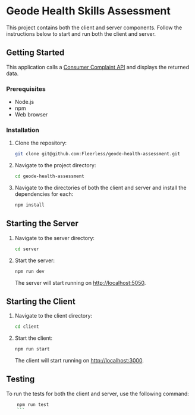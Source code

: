 # Geode Health Skills Assessment

This project contains both the client and server components. Follow the instructions below to start and run both the client and server.

## Getting Started
This application calls a [Consumer Complaint API](https://cfpb.github.io/api/ccdb/api.html) and displays the returned data.

### Prerequisites

- Node.js 
- npm 
- Web browser

### Installation

1. Clone the repository:

    ```bash
    git clone git@github.com:Fleerless/geode-health-assessment.git
    ```

2. Navigate to the project directory:

    ```bash
    cd geode-health-assessment
    ```

3. Navigate to the directories of both the client and server and install the dependencies for each:

    ```bash
    npm install
    ```

## Starting the Server

1. Navigate to the server directory:

    ```bash
    cd server
    ```

2. Start the server:

    ```bash
    npm run dev
    ```

    The server will start running on [http://localhost:5050](http://localhost:5050).

## Starting the Client

1. Navigate to the client directory:

    ```bash
    cd client
    ```

2. Start the client:

    ```bash
    npm run start
    ```

    The client will start running on [http://localhost:3000](http://localhost:3000).

## Testing

To run the tests for both the client and server, use the following command:

```bash
    npm run test
    ```